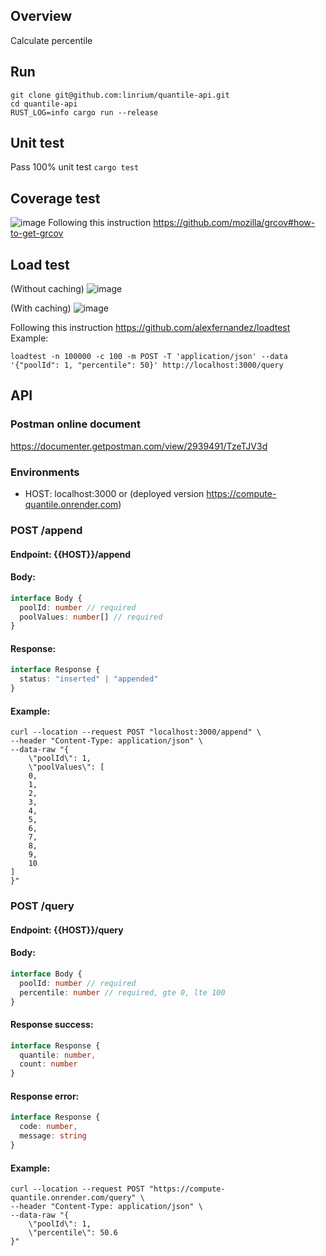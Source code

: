 ## Overview
Calculate percentile

## Run
```shell script
git clone git@github.com:linrium/quantile-api.git
cd quantile-api
RUST_LOG=info cargo run --release
```

## Unit test
Pass 100% unit test
`cargo test`

## Coverage test
![image](https://user-images.githubusercontent.com/14315537/121771668-da221180-cb9a-11eb-9a0a-a737163b559e.png)
Following this instruction https://github.com/mozilla/grcov#how-to-get-grcov

## Load test
(Without caching)
![image](https://user-images.githubusercontent.com/14315537/121772318-e6a86900-cb9e-11eb-87ba-db2bb635ea39.png)

(With caching)
![image](https://user-images.githubusercontent.com/14315537/121773474-65ed6b00-cba6-11eb-9d77-93fa6614f5a4.png)

Following this instruction https://github.com/alexfernandez/loadtest
Example:
```shell script
loadtest -n 100000 -c 100 -m POST -T 'application/json' --data '{"poolId": 1, "percentile": 50}' http://localhost:3000/query
```

## API
### Postman online document
https://documenter.getpostman.com/view/2939491/TzeTJV3d

### Environments
- HOST: localhost:3000 or (deployed version https://compute-quantile.onrender.com)

### POST /append
#### Endpoint: {{HOST}}/append
#### Body:
```typescript
interface Body {
  poolId: number // required
  poolValues: number[] // required
}
```
#### Response:
```typescript
interface Response {
  status: "inserted" | "appended"
}
```
#### Example:
```shell script
curl --location --request POST "localhost:3000/append" \
--header "Content-Type: application/json" \
--data-raw "{
    \"poolId\": 1,
    \"poolValues\": [
    0,
    1,
    2,
    3,
    4,
    5,
    6,
    7,
    8,
    9,
    10
]
}"
```

### POST /query
#### Endpoint: {{HOST}}/query
#### Body:
```typescript
interface Body {
  poolId: number // required
  percentile: number // required, gte 0, lte 100
}
```
#### Response success:
```typescript
interface Response {
  quantile: number,
  count: number
}
```
#### Response error:
```typescript
interface Response {
  code: number,
  message: string
}
```
#### Example:
```shell script
curl --location --request POST "https://compute-quantile.onrender.com/query" \
--header "Content-Type: application/json" \
--data-raw "{
    \"poolId\": 1,
    \"percentile\": 50.6
}"
```
